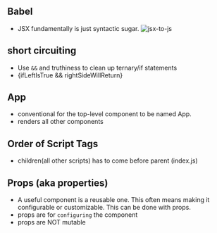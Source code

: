 ## Babel

- JSX fundamentally is just syntactic sugar.
  ![jsx-to-js](https://i.imgur.com/vn7Y23X.png)

## short circuiting

- Use `&&` and truthiness to clean up ternary/if statements
- {ifLeftIsTrue && rightSideWillReturn}

## App

- conventional for the top-level component to be named App.
- renders all other components

## Order of Script Tags

- children(all other scripts) has to come before parent (index.js)

## Props (aka properties)

- A useful component is a reusable one. This often means making it configurable or customizable. This can be done with props.
- props are for `configuring` the component
- props are NOT mutable
